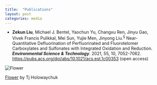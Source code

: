 ```yaml
---
title:  "Publications"
layout: post
categories: media
---
```


   - **Zekun Liu**, Michael J. Bentel, Yaochun Yu, Changxu Ren, Jinyu Gao, Vivek Francis Pulikkal, Mei Sun, Yujie Men, Jinyong Liu.<sup>&sect;</sup> Near-Quantitative Defluorination of Perfluorinated and Fluorotelomer Carboxylates and Sulfonates with Integrated Oxidation and Reduction. ***Environmental Science & Technology***. 2021, 55, 10, 7052-7062.  
   https://pubs.acs.org/doi/abs/10.1021/acs.est.1c00353 (open access)  
  
 
  ![Flower](https://user-images.githubusercontent.com/4943215/55412447-bcdb6c80-5567-11e9-8d12-b1e35fd5e50c.jpg)

   
[Flower](https://unsplash.com/photos/iGrsa9rL11o) by Tj Holowaychuk

